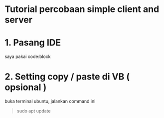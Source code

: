 # Tutorial percobaan simple client and server
# 1. Pasang IDE 
saya pakai code:block

# 2. Setting copy / paste di VB ( opsional )
buka terminal ubuntu, jalankan command ini
> sudo apt update

